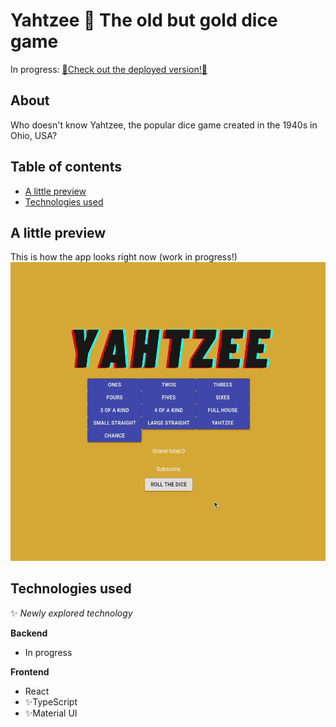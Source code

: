 
# Yahtzee 🎲 The old but gold dice game

In progress: [🚀Check out the deployed version!🚀](https://netlify.com)

## About

Who doesn't know Yahtzee, the popular dice game created in the 1940s in Ohio, USA? 

## Table of contents

- [A little preview](#A-little-preview)
- [Technologies used](#Technologies-used)


## A little preview

This is how the app looks right now (work in progress!)
![Yahtzee preview](https://github.com/grakify90/Yahtzee/blob/development/Peek%202020-09-10%2012-32.gif)

## Technologies used
✨ _Newly explored technology_

**Backend**
- In progress

**Frontend**
- React
- ✨TypeScript
- ✨Material UI 


